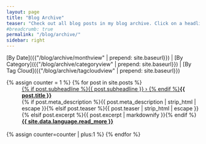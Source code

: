 ```yaml
---
layout: page
title: "Blog Archive"
teaser: "Check out all blog posts in my blog archive. Click on a headline to read the excerpt."
#breadcrumb: true
permalink: "/blog/archive/"
sidebar: right
---
```

[By Date]({{"/blog/archive/monthview" | prepend: site.baseurl}}) | [By Category]({{"/blog/archive/categoryview" | prepend: site.baseurl}}) | [By Tag Cloud]({{"/blog/archive/tagcloudview" | prepend: site.baseurl}})


<dl class="accordion" data-accordion>
	{% assign counter = 1 %}
	{% for post in site.posts %}
	<dd class="accordion-navigation">
	<a href="#panel{{ counter }}"><span class="iconfont"></span> {% if post.subheadline %}{{ post.subheadline }} › {% endif %}<strong>{{ post.title }}</strong></a>
		<div id="panel{{ counter }}" class="content">
			{% if post.meta_description %}{{ post.meta_description | strip_html | escape }}{% elsif post.teaser %}{{ post.teaser | strip_html | escape }}{% elsif post.excerpt %}{{ post.excerpt | markdownify }}{% endif %}
			<a href="{{ site.baseurl }}{{ post.url }}" title="Read {{ post.title | escape_once }}"><strong>{{ site.data.language.read_more }}</strong></a><br><br>
		</div>
	</dd>
	{% assign counter=counter | plus:1 %}
	{% endfor %}
</dl>
